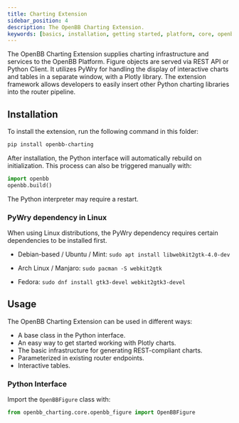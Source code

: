 ```yaml
---
title: Charting Extension
sidebar_position: 4
description: The OpenBB Charting Extension.
keywords: [basics, installation, getting started, platform, core, openbb, provider, extensions, architecture, api, Fast, rest, python, client]
---
```



The OpenBB Charting Extension supplies charting infrastructure and services to the OpenBB Platform.  Figure objects are served via REST API or Python Client.  It utilizes PyWry for handling the display of interactive charts and tables in a separate window, with a Plotly library.  The extension framework allows developers to easily insert other Python charting libraries into the router pipeline.

## Installation

To install the extension, run the following command in this folder:

```bash
pip install openbb-charting
```

After installation, the Python interface will automatically rebuild on initialization.  This process can also be triggered manually with:

```python
import openbb
openbb.build()
```

The Python interpreter may require a restart.

### PyWry dependency in Linux

When using Linux distributions, the PyWry dependency requires certain dependencies to be installed first.

- Debian-based / Ubuntu / Mint:
`sudo apt install libwebkit2gtk-4.0-dev`

- Arch Linux / Manjaro:
`sudo pacman -S webkit2gtk`

- Fedora:
`sudo dnf install gtk3-devel webkit2gtk3-devel`

## Usage

The OpenBB Charting Extension can be used in different ways:

- A base class in the Python interface.
- An easy way to get started working with Plotly charts.
- The basic infrastructure for generating REST-compliant charts.
- Parameterized in existing router endpoints.
- Interactive tables.

### Python Interface

Import the `OpenBBFigure` class with:

```python
from openbb_charting.core.openbb_figure import OpenBBFigure
```
